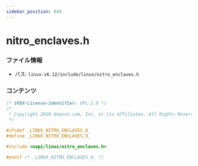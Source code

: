 ```yaml
---
sidebar_position: 844
---
```

# nitro_enclaves.h

### ファイル情報

- パス: `linux-v6.12/include/linux/nitro_enclaves.h`

### コンテンツ

```h
/* SPDX-License-Identifier: GPL-2.0 */
/*
 * Copyright 2020 Amazon.com, Inc. or its affiliates. All Rights Reserved.
 */

#ifndef _LINUX_NITRO_ENCLAVES_H_
#define _LINUX_NITRO_ENCLAVES_H_

#include <uapi/linux/nitro_enclaves.h>

#endif /* _LINUX_NITRO_ENCLAVES_H_ */

```
